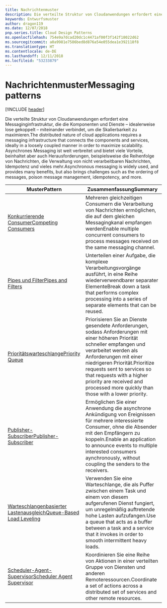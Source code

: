 ```yaml
---
title: Nachrichtenmuster
description: Die verteilte Struktur von Cloudanwendungen erfordert eine Messaginginfrastruktur, die die Komponenten und Dienste – idealerweise lose gekoppelt – miteinander verbindet, um die Skalierbarkeit zu maximieren. Asynchrones Messaging ist weit verbreitet und bietet viele Vorteile, beinhaltet aber auch Herausforderungen, beispielsweise die Reihenfolge von Nachrichten, die Verwaltung von nicht verarbeitbaren Nachrichten, Idempotenz und vieles mehr.
keywords: Entwurfsmuster
author: dragon119
ms.date: 12/07/2018
pnp.series.title: Cloud Design Patterns
ms.openlocfilehash: 754e9a7dcad20dc1c4471af00f3f142f18022d62
ms.sourcegitcommit: a0a9981e7586bed8d876a54e055dea1e392118f8
ms.translationtype: HT
ms.contentlocale: de-DE
ms.lasthandoff: 12/11/2018
ms.locfileid: "53233879"
---
```

# <a name="messaging-patterns"></a><span data-ttu-id="fcecb-105">Nachrichtenmuster</span><span class="sxs-lookup"><span data-stu-id="fcecb-105">Messaging patterns</span></span>

[!INCLUDE [header](../../_includes/header.md)]

<span data-ttu-id="fcecb-106">Die verteilte Struktur von Cloudanwendungen erfordert eine Messaginginfrastruktur, die die Komponenten und Dienste – idealerweise lose gekoppelt – miteinander verbindet, um die Skalierbarkeit zu maximieren.</span><span class="sxs-lookup"><span data-stu-id="fcecb-106">The distributed nature of cloud applications requires a messaging infrastructure that connects the components and services, ideally in a loosely coupled manner in order to maximize scalability.</span></span> <span data-ttu-id="fcecb-107">Asynchrones Messaging ist weit verbreitet und bietet viele Vorteile, beinhaltet aber auch Herausforderungen, beispielsweise die Reihenfolge von Nachrichten, die Verwaltung von nicht verarbeitbaren Nachrichten, Idempotenz und vieles mehr.</span><span class="sxs-lookup"><span data-stu-id="fcecb-107">Asynchronous messaging is widely used, and provides many benefits, but also brings challenges such as the ordering of messages, poison message management, idempotency, and more.</span></span>

| <span data-ttu-id="fcecb-108">Muster</span><span class="sxs-lookup"><span data-stu-id="fcecb-108">Pattern</span></span> | <span data-ttu-id="fcecb-109">Zusammenfassung</span><span class="sxs-lookup"><span data-stu-id="fcecb-109">Summary</span></span> |
| ------- | ------- |
| [<span data-ttu-id="fcecb-110">Konkurrierende Consumer</span><span class="sxs-lookup"><span data-stu-id="fcecb-110">Competing Consumers</span></span>](../competing-consumers.md) | <span data-ttu-id="fcecb-111">Mehreren gleichzeitigen Consumern die Verarbeitung von Nachrichten ermöglichen, die auf dem gleichen Messagingkanal empfangen werden</span><span class="sxs-lookup"><span data-stu-id="fcecb-111">Enable multiple concurrent consumers to process messages received on the same messaging channel.</span></span> |
| [<span data-ttu-id="fcecb-112">Pipes und Filter</span><span class="sxs-lookup"><span data-stu-id="fcecb-112">Pipes and Filters</span></span>](../pipes-and-filters.md) | <span data-ttu-id="fcecb-113">Unterteilen einer Aufgabe, die komplexe Verarbeitungsvorgänge ausführt, in eine Reihe wiederverwendbarer separater Elemente</span><span class="sxs-lookup"><span data-stu-id="fcecb-113">Break down a task that performs complex processing into a series of separate elements that can be reused.</span></span> |
| [<span data-ttu-id="fcecb-114">Prioritätswarteschlange</span><span class="sxs-lookup"><span data-stu-id="fcecb-114">Priority Queue</span></span>](../priority-queue.md) | <span data-ttu-id="fcecb-115">Priorisieren Sie an Dienste gesendete Anforderungen, sodass Anforderungen mit einer höheren Priorität schneller empfangen und verarbeitet werden als Anforderungen mit einer niedrigeren Priorität.</span><span class="sxs-lookup"><span data-stu-id="fcecb-115">Prioritize requests sent to services so that requests with a higher priority are received and processed more quickly than those with a lower priority.</span></span> |
| [<span data-ttu-id="fcecb-116">Publisher-Subscriber</span><span class="sxs-lookup"><span data-stu-id="fcecb-116">Publisher-Subscriber</span></span>](../publisher-subscriber.md) | <span data-ttu-id="fcecb-117">Ermöglichen Sie einer Anwendung die asynchrone Ankündigung von Ereignissen für mehrere interessierte Consumer, ohne die Absender mit den Empfängern zu koppeln.</span><span class="sxs-lookup"><span data-stu-id="fcecb-117">Enable an application to announce events to multiple interested consumers aynchronously, without coupling the senders to the receivers.</span></span> |
| [<span data-ttu-id="fcecb-118">Warteschlangenbasierter Lastenausgleich</span><span class="sxs-lookup"><span data-stu-id="fcecb-118">Queue-Based Load Leveling</span></span>](../queue-based-load-leveling.md) | <span data-ttu-id="fcecb-119">Verwenden Sie eine Warteschlange, die als Puffer zwischen einem Task und einem von diesem aufgerufenen Dienst fungiert, um unregelmäßig auftretende hohe Lasten aufzufangen.</span><span class="sxs-lookup"><span data-stu-id="fcecb-119">Use a queue that acts as a buffer between a task and a service that it invokes in order to smooth intermittent heavy loads.</span></span> |
| [<span data-ttu-id="fcecb-120">Scheduler-Agent-Supervisor</span><span class="sxs-lookup"><span data-stu-id="fcecb-120">Scheduler Agent Supervisor</span></span>](../scheduler-agent-supervisor.md) | <span data-ttu-id="fcecb-121">Koordinieren Sie eine Reihe von Aktionen in einer verteilten Gruppe von Diensten und anderen Remoteressourcen.</span><span class="sxs-lookup"><span data-stu-id="fcecb-121">Coordinate a set of actions across a distributed set of services and other remote resources.</span></span> |
